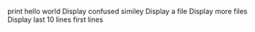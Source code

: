 print hello world
Display confused similey
Display a file
Display more files
Display last 10 lines
first lines
